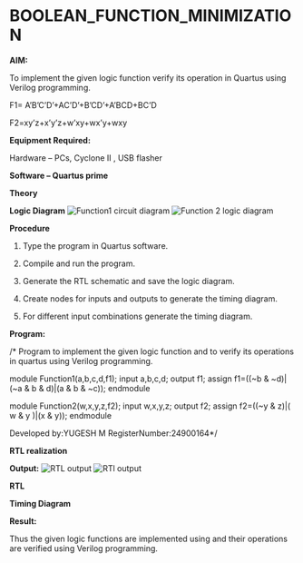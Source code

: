 # BOOLEAN_FUNCTION_MINIMIZATION

**AIM:**

To implement the given logic function verify its operation in Quartus using Verilog programming.

F1= A’B’C’D’+AC’D’+B’CD’+A’BCD+BC’D 

F2=xy’z+x’y’z+w’xy+wx’y+wxy

**Equipment Required:**

Hardware – PCs, Cyclone II , USB flasher

**Software – Quartus prime**

**Theory**

**Logic Diagram**
![Function1 circuit diagram](https://github.com/user-attachments/assets/3ba10d1e-0ab6-407c-93d9-c660b02f7b92)
![Function 2 logic diagram](https://github.com/user-attachments/assets/aeb81439-7780-4e11-9438-3e97d6aa1df8)



**Procedure**

1.	Type the program in Quartus software.

2.	Compile and run the program.

3.	Generate the RTL schematic and save the logic diagram.

4.	Create nodes for inputs and outputs to generate the timing diagram.

5.	For different input combinations generate the timing diagram.


**Program:**

/* Program to implement the given logic function and to verify its operations in quartus using Verilog programming.

module Function1(a,b,c,d,f1); 
input a,b,c,d; 
output f1; 
assign f1=((~b & ~d)|(~a & b & d)|(a & b & ~c)); 
endmodule 

module Function2(w,x,y,z,f2); 
input w,x,y,z; 
output f2; 
assign f2=((~y & z)|( w & y )|(x & y)); 
endmodule 


Developed by:YUGESH M 
RegisterNumber:24900164*/


**RTL realization**

**Output:**
![RTL output ](https://github.com/user-attachments/assets/531b71cb-8f01-4032-b40a-3bed9f908163)
![RTl output](https://github.com/user-attachments/assets/da6aaff0-a6ab-4439-a339-e7664179a674)


**RTL**

**Timing Diagram**

**Result:**

Thus the given logic functions are implemented using and their operations are verified using Verilog programming.

